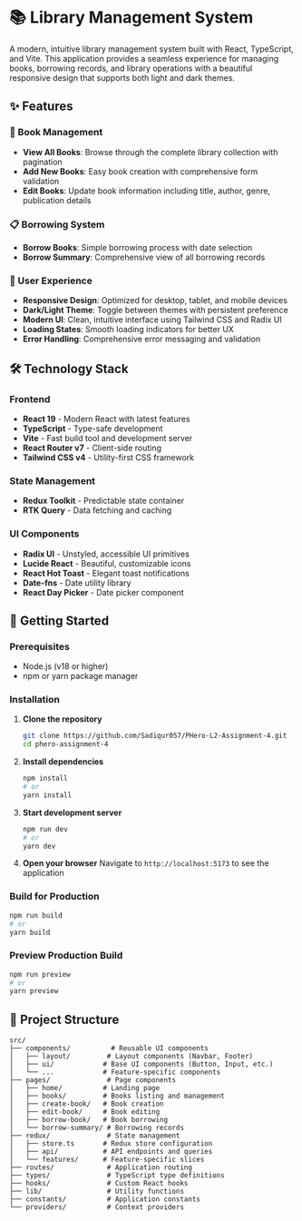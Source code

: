# 📚 Library Management System

A modern, intuitive library management system built with React, TypeScript, and Vite. This application provides a seamless experience for managing books, borrowing records, and library operations with a beautiful responsive design that supports both light and dark themes.

## ✨ Features

### 📖 Book Management
- **View All Books**: Browse through the complete library collection with pagination
- **Add New Books**: Easy book creation with comprehensive form validation
- **Edit Books**: Update book information including title, author, genre, publication details

### 📋 Borrowing System
- **Borrow Books**: Simple borrowing process with date selection
- **Borrow Summary**: Comprehensive view of all borrowing records

### 🎨 User Experience
- **Responsive Design**: Optimized for desktop, tablet, and mobile devices
- **Dark/Light Theme**: Toggle between themes with persistent preference
- **Modern UI**: Clean, intuitive interface using Tailwind CSS and Radix UI
- **Loading States**: Smooth loading indicators for better UX
- **Error Handling**: Comprehensive error messaging and validation

## 🛠️ Technology Stack

### Frontend
- **React 19** - Modern React with latest features
- **TypeScript** - Type-safe development
- **Vite** - Fast build tool and development server
- **React Router v7** - Client-side routing
- **Tailwind CSS v4** - Utility-first CSS framework

### State Management
- **Redux Toolkit** - Predictable state container
- **RTK Query** - Data fetching and caching

### UI Components
- **Radix UI** - Unstyled, accessible UI primitives
- **Lucide React** - Beautiful, customizable icons
- **React Hot Toast** - Elegant toast notifications
- **Date-fns** - Date utility library
- **React Day Picker** - Date picker component

## 🚀 Getting Started

### Prerequisites
- Node.js (v18 or higher)
- npm or yarn package manager

### Installation

1. **Clone the repository**
   ```bash
   git clone https://github.com/Sadiqur057/PHero-L2-Assignment-4.git
   cd phero-assignment-4
   ```

2. **Install dependencies**
   ```bash
   npm install
   # or
   yarn install
   ```

3. **Start development server**
   ```bash
   npm run dev
   # or
   yarn dev
   ```

4. **Open your browser**
   Navigate to `http://localhost:5173` to see the application

### Build for Production

```bash
npm run build
# or
yarn build
```

### Preview Production Build

```bash
npm run preview
# or
yarn preview
```

## 📁 Project Structure

```
src/
├── components/          # Reusable UI components
│   ├── layout/         # Layout components (Navbar, Footer)
│   ├── ui/            # Base UI components (Button, Input, etc.)
│   └── ...            # Feature-specific components
├── pages/              # Page components
│   ├── home/          # Landing page
│   ├── books/         # Books listing and management
│   ├── create-book/   # Book creation
│   ├── edit-book/     # Book editing
│   ├── borrow-book/   # Book borrowing
│   └── borrow-summary/ # Borrowing records
├── redux/              # State management
│   ├── store.ts       # Redux store configuration
│   ├── api/           # API endpoints and queries
│   └── features/      # Feature-specific slices
├── routes/             # Application routing
├── types/              # TypeScript type definitions
├── hooks/              # Custom React hooks
├── lib/                # Utility functions
├── constants/          # Application constants
└── providers/          # Context providers
```
